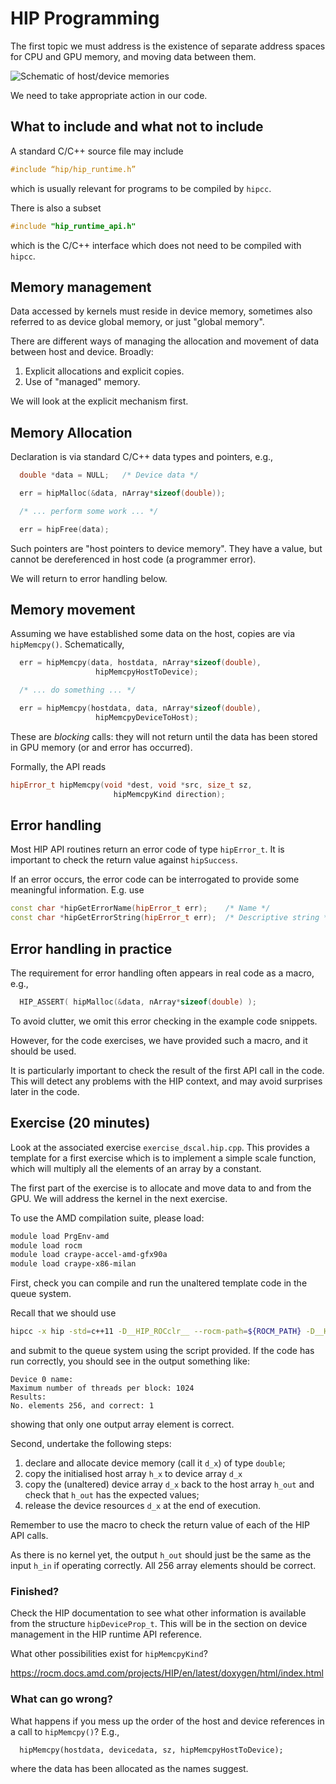 # HIP Programming

The first topic we must address is the existence of separate address
spaces for CPU and GPU memory, and moving data between them.

![Schematic of host/device memories](../images/ks-schematic-memory-transfer.svg)


We need to take appropriate action in our code.


## What to include and what not to include

A standard C/C++ source file may include
```cpp
#include “hip/hip_runtime.h”
```
which is usually relevant for programs to be compiled by `hipcc`.


There is also a subset
```cpp
#include "hip_runtime_api.h"
```
which is the C/C++ interface which does not need to be compiled with `hipcc`.

<!--
C programmers: C must be the subset of C which is also valid C++ to
use `hipcc`.


There is also
```
#include "cuda.h"
```
which is the CUDA driver API (a lower level interface). We will not
consider the driver API in this course. (CUDA driver API routines
are of the form `cuDeviceGet()`.)
-->

<!--
## Context

There is no explicit initialisation required in the code. The first
call to the CUDA API will cause the CUDA context to be initialised
behind the scenes.
-->

## Memory management

Data accessed by kernels must reside in device memory, sometimes also
referred to as device global memory, or just "global memory".

There are different ways of managing the allocation and movement
of data between host and device. Broadly:

1. Explicit allocations and explicit copies.
2. Use of "managed" memory.

We will look at the explicit mechanism first.


## Memory Allocation

Declaration is via standard C/C++ data types and pointers, e.g.,

```cpp
  double *data = NULL;   /* Device data */

  err = hipMalloc(&data, nArray*sizeof(double));

  /* ... perform some work ... */

  err = hipFree(data);
```

Such pointers are "host pointers to device memory". They have a value,
but cannot be dereferenced in host code (a programmer error).

We will return to error handling below.

## Memory movement

Assuming we have established some data on the host, copies are
via `hipMemcpy()`. Schematically,
```cpp
  err = hipMemcpy(data, hostdata, nArray*sizeof(double),
                   hipMemcpyHostToDevice);

  /* ... do something ... */

  err = hipMemcpy(hostdata, data, nArray*sizeof(double),
                   hipMemcpyDeviceToHost);
```

These are *blocking* calls: they will not return until the data has been
stored in GPU memory (or and error has occurred).

Formally, the API reads
```cpp
hipError_t hipMemcpy(void *dest, void *src, size_t sz,
                       hipMemcpyKind direction);
```

## Error handling

Most HIP API routines return an error code of type `hipError_t`.
It is important to check the return value against `hipSuccess`.

If an error occurs, the error code can be interrogated to provide
some meaningful information. E.g. use
```cpp
const char *hipGetErrorName(hipError_t err);    /* Name */
const char *hipGetErrorString(hipError_t err);  /* Descriptive string */
```

## Error handling in practice

The requirement for error handling often appears in real code
as a macro, e.g.,
```cpp
  HIP_ASSERT( hipMalloc(&data, nArray*sizeof(double) );
```

To avoid clutter, we omit this error checking in the example
code snippets.

However, for the code exercises, we have provided such a macro, and
it should be used.

It is particularly important to check the result of the first API
call in the code. This will detect any problems with the HIP
context, and may avoid surprises later in the code.


## Exercise (20 minutes)

Look at the associated exercise `exercise_dscal.hip.cpp`. This provides a template
for a first exercise which is to implement a simple scale function,
which will multiply all the elements of an array by a constant.

The first part of the exercise is to allocate and move data to and
from the GPU. We will address the kernel in the next exercise.

To use the AMD compilation suite, please load:
```bash
module load PrgEnv-amd
module load rocm
module load craype-accel-amd-gfx90a
module load craype-x86-milan
```

First, check you can compile and run the unaltered template code in
the queue system.

Recall that we should use
```bash
hipcc -x hip -std=c++11 -D__HIP_ROCclr__ --rocm-path=${ROCM_PATH} -D__HIP_PLATFORM_AMD__ --offload-arch=gfx90a exercise_dscal.hip.cpp
```
and submit to the queue system using the script provided. If the code has run
correctly, you should see in the output something like:
```
Device 0 name: 
Maximum number of threads per block: 1024
Results:
No. elements 256, and correct: 1
```
showing that only one output array element is correct.

Second, undertake the following steps:

1. declare and allocate device memory (call it `d_x`) of type `double`;
2. copy the initialised host array `h_x` to device array `d_x`
3. copy the (unaltered) device array `d_x` back to the host array `h_out`
    and check that `h_out` has the expected values;
4. release the device resources `d_x` at the end of execution.

Remember to use the macro to check the return value of each of the HIP
API calls.

As there is no kernel yet, the output `h_out` should just be the same
as the input `h_in` if operating correctly. All 256 array elements
should be correct.

### Finished?

Check the HIP documentation to see what other information is available
from the structure `hipDeviceProp_t`. This will be in the section on
device management in the HIP runtime API reference.

What other possibilities exist for `hipMemcpyKind`?

https://rocm.docs.amd.com/projects/HIP/en/latest/doxygen/html/index.html

### What can go wrong?

<!-- What happens if you forget the `-arch=sm_70` in the compilation? -->

What happens if you mess up the order of the host and device references in
a call to `hipMemcpy()`? E.g.,
```
  hipMemcpy(hostdata, devicedata, sz, hipMemcpyHostToDevice);
```
where the data has been allocated as the names suggest.
